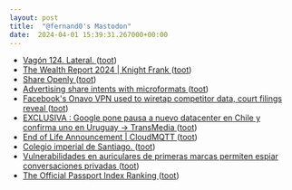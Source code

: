 ```yaml
---
layout: post
title:  "@fernand0's Mastodon"
date:  2024-04-01 15:39:31.267000+00:00
---
```

*  [Vagón 124. Lateral. ](https://www.flickr.com/photos/fernand0/53602115689) ([toot](https://mastodon.social/@fernand0/112196712612867419))
*  [The Wealth Report 2024 \| Knight Frank ](https://www.knightfrank.com/wealthreport#:~:text=The%20Wealth%20Report%202024%20%E2%80%93%20Coming%20Soo) ([toot](https://mastodon.social/@fernand0/112196575790846735))
*  [Share Openly ](https://werd.io/2024/share-openl) ([toot](https://mastodon.social/@fernand0/112196370144278909))
*  [Advertising share intents with microformats ](https://werd.io/2024/advertising-share-intents-with-microformat) ([toot](https://mastodon.social/@fernand0/112195768960369249))
*  [Facebook's Onavo VPN used to wiretap competitor data, court filings reveal ](https://www.techradar.com/computing/cyber-security/facebooks-onavo-vpn-used-to-wiretap-competitor-data-court-filings-revea) ([toot](https://mastodon.social/@fernand0/112195434127132383))
*  [EXCLUSIVA : Google pone pausa a nuevo datacenter en Chile y confirma uno en Uruguay → TransMedia  ](https://www.transmedia.cl/blog/2021/03/23/exclusiva-google-paraliza-datacenter-en-cerrillos-y-confirma-primer-datacenter-en-uruguay-por-us100-millones/) ([toot](https://mastodon.social/@fernand0/112195279299253464))
*  [End of Life Announcement \| CloudMQTT ](https://www.cloudmqtt.com/blog/end-of-life-announcement.htm) ([toot](https://mastodon.social/@fernand0/112194977023204175))
*  [Colegio imperial de Santiago. ](https://avecesunafoto.wordpress.com/2024/03/31/colegio-imperial-de-santiago) ([toot](https://mastodon.social/@fernand0/112193367839177997))
*  [Vulnerabilidades en auriculares de primeras marcas permiten espiar conversaciones privadas ](https://www.tarlogic.com/es/actualidad/vulnerabilidades-en-auriculares-espiar-conversaciones) ([toot](https://mastodon.social/@fernand0/112193276897739725))
*  [The Official Passport Index Ranking ](https://www.henleyglobal.com/passport-index/rankin) ([toot](https://mastodon.social/@fernand0/112191398796796282))
